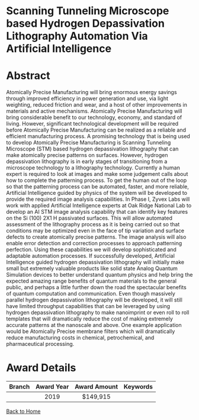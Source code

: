 
Scanning Tunneling Microscope based Hydrogen Depassivation Lithography Automation Via Artificial Intelligence
=============================================================================================================

# Abstract


Atomically Precise Manufacturing will bring enormous energy savings through improved efficiency in power generation and use, via light weighting, reduced friction and wear, and a host of other improvements in materials and active mechanisms. Atomically Precise Manufacturing will bring considerable benefit to our technology, economy, and standard of living. However, significant technological development will be required before Atomically Precise Manufacturing can be realized as a reliable and efficient manufacturing process. A promising technology that is being used to develop Atomically Precise Manufacturing is Scanning Tunneling Microscope (STM) based hydrogen depassivation lithography that can make atomically precise patterns on surfaces. However, hydrogen depassivation lithography is in early stages of transitioning from a microscope technology to a lithography technology. Currently a human expert is required to look at images and make some judgement calls about how to complete the patterning process. To get the human out of the loop so that the patterning process can be automated, faster, and more reliable, Artificial Intelligence guided by physics of the system will be developed to provide the required image analysis capabilities. In Phase I, Zyvex Labs will work with applied Artificial Intelligence experts at Oak Ridge National Lab to develop an AI STM image analysis capability that can identify key features on the Si (100) 2X1 H passivated surfaces. This will allow automated assessment of the lithography process as it is being carried out so that conditions may be optimized even in the face of tip variation and surface defects to create atomically precise patterns. The image analysis will also enable error detection and correction processes to approach patterning perfection. Using these capabilities we will develop sophisticated and adaptable automation processes. If successfully developed, Artificial Intelligence guided hydrogen depassivation lithography will initially make small but extremely valuable products like solid state Analog Quantum Simulation devices to better understand quantum physics and help bring the expected amazing range benefits of quantum materials to the general public, and perhaps a little further down the road the spectacular benefits of quantum computation and communication. Even though massively parallel hydrogen depassivation lithography will be developed, it will still have limited throughput capabilities that can be leveraged by using hydrogen depassivation lithography to make nanoimprint or even roll to roll templates that will dramatically reduce the cost of making extremely accurate patterns at the nanoscale and above. One example application would be Atomically Precise membrane filters which will dramatically reduce manufacturing costs in chemical, petrochemical, and pharmaceutical processing.  

# Award Details

|Branch|Award Year|Award Amount|Keywords|
| :---: | :---: | :---: | :---: |
||2019|$149,915||
  
  


[Back to Home](https://github.com/chrischow/dod_sbir_awards#754)